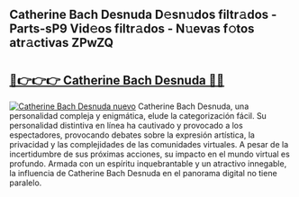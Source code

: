 ## Catherine Bach Desnuda D𝚎sn𝚞dos filtr𝚊dos - Parts-sP9 Vid𝚎os filtr𝚊dos - N𝚞evas f𝚘tos atr𝚊ctivas ZPwZQ

# <h2><a href="http://mb7a4z.tromn.icu/?c=Catherine+Bach+Desnuda">🔗👉👉👉 Catherine Bach Desnuda 🔗🔗</a></h2>

[![Catherine Bach Desnuda nuevo](https://i.imgur.com/pEAQMta.gif)](http://mb7a4z.tromn.icu/?c=Catherine+Bach+Desnuda)
Catherine Bach Desnuda, una personalidad compleja y enigmática, elude la categorización fácil. Su personalidad distintiva en línea ha cautivado y provocado a los espectadores, provocando debates sobre la expresión artística, la privacidad y las complejidades de las comunidades virtuales. A pesar de la incertidumbre de sus próximas acciones, su impacto en el mundo virtual es profundo. Armada con un espíritu inquebrantable y un atractivo innegable, la influencia de Catherine Bach Desnuda en el panorama digital no tiene paralelo.
